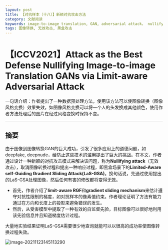 ```yaml
---
layout: post
title: 【对抗样本（十八）】新颖对抗攻击方法
category: 文献阅读
keywords: image-to-image translation, GAN, adversarial attack， nullifying attack
tags: 图像转换, 无效攻击, 黑盒攻击
---
```


# 【ICCV2021】Attack as the Best Defense Nullifying Image-to-image Translation GANs via Limit-aware Adversarial Attack

一句话介绍：作者提出了一种数据预处理方法，使用该方法可以使图像转换（图像风格变换）效果失效，如图像风格变换可以将一个人的头发换成其他颜色，使用作者方法处理后的图片在经过风格变换时保持不变。

---

## 摘要

由于图像到图像转换GAN的巨大成功，引发了很多应用上的道德问题，如deepfake, deepnude，给防止这些技术的滥用提出了巨大的挑战。在本文，作者通过设计一种新颖的对抗攻击模式来解决该问题，称为**Nullifying attack**（无效攻击），取消图像转换过程和提出一种响应过程，即黑盒场景下的**Limited-Aware self-Guiding Gradient Sliding Attack(LaS-GSA)**。换句话说，先通过使用提出的LaS-GSA处理图像，然后任何有害的修改都将变得无效。

+ 首先，作者介绍了**limit-aware RGF**和**gradient sliding mechanism**来估计遵守对抗性限制的梯度，如对抗样本的像素值约束。作者理论证明了方法有能力通过在方向和长度上的投影来避免错误的发生。
+ 然后，从受害模型中提取了一种有效的自监督先验，目标图像可以很好地利用该先验信息并且知道梯度估计过程。

大量地实验结果证明LaS-GSA需要很少地查询就能可以以很高的成功率使图像转换过程失效。

![image-20211123145113290](https://gitee.com/freeneuro/PigBed/raw/master/img/image-20211123145113290.png)
